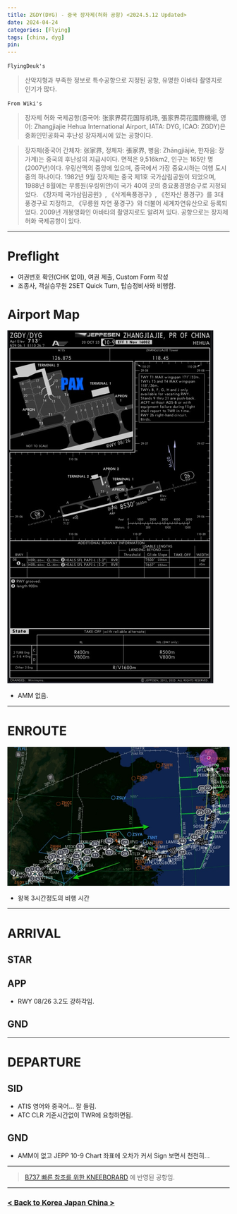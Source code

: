 ```yaml
---
title: ZGDY(DYG) - 중국 장자제(허화 공항) <2024.5.12 Updated>
date: 2024-04-24
categories: [Flying]
tags: [china, dyg]
pin:
---
```


`FlyingDeuk's`
> 산악지형과 부족한 정보로 특수공항으로 지정된 공항, 유명한 아바타 촬영지로 인기가 많다. 


`From Wiki's`
> 장자제 허화 국제공항(중국어: 张家界荷花国际机场, 張家界荷花國際機場, 영어: Zhangjiajie Hehua International Airport, IATA: DYG, ICAO: ZGDY)은 중화인민공화국 후난성 장자제시에 있는 공항이다.

> 장자제(중국어 간체자: 张家界, 정체자: 張家界, 병음: Zhāngjiājiè, 한자음: 장가계)는 중국의 후난성의 지급시이다. 면적은 9,516km2, 인구는 165만 명(2007년)이다. 우링산맥의 중앙에 있으며, 중국에서 가장 중요시하는 여행 도시 중의 하나이다. 1982년 9월 장자제는 중국 제1호 국가삼림공원이 되었으며, 1988년 8월에는 무릉원(우링위안)이 국가 40여 곳의 중요풍경명승구로 지정되었다. 《장자제 국가삼림공원》, 《삭계욕풍경구》, 《천자산 풍경구》를 3대 풍경구로 지정하고, 《무릉원 자연 풍경구》와 더불어 세계자연유산으로 등록되었다. 2009년 개봉영화인 아바타의 촬영지로도 알려져 있다. 공항으로는 장자제 허화 국제공항이 있다.


---------
# Preflight
- 여권번호 확인(CHK 없이), 여권 제출, Custom Form 작성
- 조종사, 객실승무원 2SET Quick Turn, 탑승정비사와 비행함. 

# Airport Map
![dyg](/img/flying/airport/dyg_ap.jpg)
- AMM 없음.

------------

# ENROUTE
![dyg](/img/flying/airport/icndyg.jpg)

- 왕복 3시간정도의 비행 시간

--------

# ARRIVAL
## STAR


## APP
- RWY 08/26 3.2도 강하각임. 


## GND


-------

# DEPARTURE
## SID
- ATIS 영어와 중국어... 잘 들림. 
- ATC CLR 기준시간없이 TWR에 요청하면됨. 

## GND
- AMM이 없고 JEPP 10-9 Chart 좌표에 오차가 커서 Sign 보면서 천천히...



----

> [B737 빠른 참조를 위한 KNEEBORARD](/posts/B737-kneeboard/) 에 반영된 공항임. 

-------


### [< Back to Korea Japan China >](/posts/KoreaJapanChina/)
